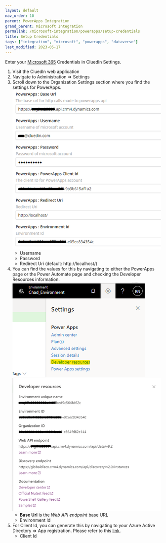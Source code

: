 ```yaml
---
layout: default
nav_order: 10
parent: PowerApps Integration
grand_parent: Microsoft Integration
permalink: /microsoft-integration/powerapps/setup-credentials
title: Setup Credentials
tags: ["integration", "microsoft", "powerapps", "dataverse"]
last_modified: 2023-05-17
---
```


Enter your [Microsoft 365](https://www.microsoft365.com/) Credentials in CluedIn Settings.
1. Visit the CluedIn web application
2. Navigate to Administration => Settings
3. Scroll down to the Organization Settings section where you find the settings for PowerApps.
![Input Microsoft Purview credentials](./images/cluedin-setting.png)
    - Username
    - Password
    - Redirect Uri (default: http://localhost/)
4. You can find the values for this by navigating to either the PowerApps page or the Power Automate page and checking the Developer Resources information.
![Developer Resources](./images/settings.png)
![Developer Resources](./images/developer-resources.png)
    - **Base Url** is the _Web API endpoint_ base URL
    - Environment Id
5. For Client Id, you can generate this by navigating to your Azure Active Directory => App registration. Please refer to this [link](https://learn.microsoft.com/en-us/power-apps/developer/data-platform/walkthrough-register-app-azure-active-directory).
    - Client Id